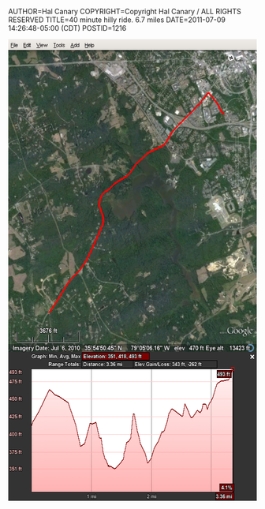 AUTHOR=Hal Canary
COPYRIGHT=Copyright Hal Canary / ALL RIGHTS RESERVED
TITLE=40 minute hilly ride. 6.7 miles
DATE=2011-07-09 14:26:48-05:00 (CDT)
POSTID=1216

<div style="text-align:center"><img src="/images/2011-07-09_142801_bikeride2.png" alt="map of ride" width="554" height="936"></div>
